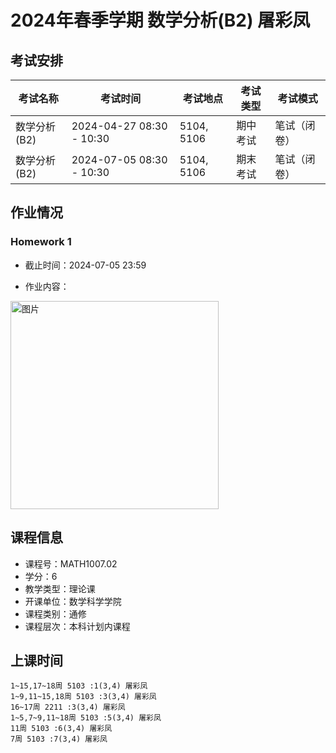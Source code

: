 # 2024年春季学期 数学分析(B2) 屠彩凤




## 考试安排

| 考试名称 | 考试时间 | 考试地点 | 考试类型 | 考试模式 |
| -------- | -------- | -------- | -------- | -------- |
| 数学分析(B2) | 2024-04-27 08:30 - 10:30 | 5104, 5106 | 期中考试 | 笔试（闭卷） |
| 数学分析(B2) | 2024-07-05 08:30 - 10:30 | 5104, 5106 | 期末考试 | 笔试（闭卷） |




## 作业情况

### Homework 1


- 截止时间：2024-07-05 23:59


- 作业内容：

<img width="333" alt="图片" src="https://github.com/oss-timetable/ustc/assets/91816094/3a4522ea-0e56-403f-9a1d-4f82ad252b5a">



## 课程信息

- 课程号：MATH1007.02
- 学分：6
- 教学类型：理论课
- 开课单位：数学科学学院
- 课程类别：通修
- 课程层次：本科计划内课程

## 上课时间

```
1~15,17~18周 5103 :1(3,4) 屠彩凤
1~9,11~15,18周 5103 :3(3,4) 屠彩凤
16~17周 2211 :3(3,4) 屠彩凤
1~5,7~9,11~18周 5103 :5(3,4) 屠彩凤
11周 5103 :6(3,4) 屠彩凤
7周 5103 :7(3,4) 屠彩凤
```

